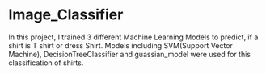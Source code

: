 # Image_Classifier
In this project, I trained 3 different Machine Learning Models to predict, if a shirt is T shirt or dress Shirt. Models including SVM(Support Vector Machine), DecisionTreeClassifier and guassian_model were used for this classification of shirts.
